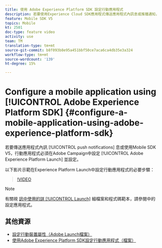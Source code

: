 ```yaml
---
title: 使用 Adobe Experience Platform SDK 設定行動應用程式
description: 若要使用Experience Cloud SDK應用程式傳送應用程式內訊息或推播通知，行動應用程式必須在Adobe Experience Platform Launch中設定，並在Adobe Campaign中設定
feature: Mobile SDK V5
topics: Mobile
kt: 2501
doc-type: feature video
activity: use
team: TM
translation-type: tm+mt
source-git-commit: b8f093b8e95a451bbf50ce7aca6ca4db35e3a324
workflow-type: tm+mt
source-wordcount: '139'
ht-degree: 15%

---
```



# Configure a mobile application using [!UICONTROL Adobe Experience Platform SDK] {#configure-a-mobile-application-using-adobe-experience-platform-sdk}

若要傳送應用程式內訊 [!UICONTROL push notifications] 息或使用Mobile SDK V5，行動應用程式必須在Adobe Campaign中設定 [!UICONTROL Adobe Experience Platform Launch] 並設定。

以下影片示範在Experience Platform Launch中設定行動應用程式的必要步驟：

>[!VIDEO](https://video.tv.adobe.com/v/26224?quality=12)

>[!NOTE]
>
>有關視 [訊中使用的詳 [!UICONTROL Launch]](https://helpx.adobe.com/campaign/kb/configuring-app-sdk.html#ConfiguringyourapplicationinLaunch) 細檔案和程式碼範本，請參閱中的設定應用程式。

## 其他資源

* [設定行動裝置屬性（Adobe Launch檔案）](https://aep-sdks.gitbook.io/docs/getting-started/create-a-mobile-property)
* [使用Adobe Experience Platform SDK設定行動應用程式（檔案）](https://helpx.adobe.com/tw/campaign/kb/configuring-app-sdk.html)
